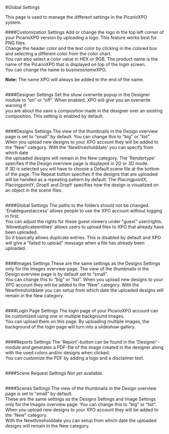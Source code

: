 #Global Settings

This page is used to manage the different settings in the PicarioXPO system.

####Customization Settings
Add or change the logo in the top left corner of your PicarioXPO version by uploading a logo. This feature works best for PNG files.<br/>
Change the header color and the text color by clicking in the colored box and selecting a different color from the color chart. <br/>
You can also select a color value in HEX or RGB. The product name is the name of the PicarioXPO that is displayed on top of the login screen. <br/>
You can change the name to *businessname*XPO.

<b>Note:</b> The name XPO will always be added to the end of the name.
<br/><br/>

####Designer Settings
Set the show overwrite popup in the Designer module to “on” or “off”. When enabled, XPO will give you an overwrite warning if<br/>
you are about the save a composition made in the designer over an existing composition. This setting is enabled by default.
<br/><br/>

####Designs Settings
The view of the thumbnails in the Design overview page is set to “small” by default. You can change this to “big” or “list”.<br/>
When you upload new designs to your XPO account they will be added to the “New” category. With the 'Newthresholddate' you can specify from which date<br/>
the uploaded designs will remain in the New category.
The 'Rendertype' specifies if the Design overview page is displayed in 2D or 3D mode. <br/>
If 3D is selected you will have to choose a Default scene file at the bottom of the page.
The Repeat button specifies if the designs that are uploaded<br/>
will be handled as a repeating pattern by default.
The PlacingpointX, PlacingpointY, DropX and DropY specifies how the design is visualized on an object in the scene files.
<br/><br/>

####Global Settings
The paths to the folders should not be changed.
'Enableguestaccess' allows people to use the XPO account without logging in first.<br/>
You can adjust the rights for these guest viewers under "guest" user/rights.
'Allowduplicateentities' allows users to upload files to XPO that already have been uploaded.<br/>
So it basically allows duplicate entries. This is disabled by default and XPO will give a "failed to upload" message when a file has already been uploaded.
<br/><br/>

####Images Settings
These are the same settings as the Designs Settings only for the Images overview page.
The view of the thumbnails in the Design overview page is by default set to “small”.<br/>
You can change this to “big” or “list”.
When you upload new designs to your XPO account they will be added to the “New” category. With the Newthresholddate you can setup from which date the uploaded designs will remain in the New category.
<br/><br/>

####Login Page Settings
The login page of your PicarioXPO account can be customized using one or multiple background images.<br/>
You can upload them on this page. By uploading multiple images, the background of the login page will turn into a slideshow gallery.
<br/><br/>

####Reports Settings
The 'Report'-button can be found in the 'Designer'-module and generates a PDF-file of the image created in the designer along with the used colors and/or designs when clicked.<br/>
You can customize the PDF by adding a logo and a disclaimer text.
<br/><br/>

####Scene Request Settings
Not yet available.
<br/><br/>

####Scenes Settings
The view of the thumbnails in the Design overview page is set to “small” by default.<br/>
These are the same settings as the Designs Settings and Image Settings only for the Images overview page.
You can change this to “big” or “list”.
When you upload new designs to your XPO account they will be added to the “New” category.
<br/>With the Newthresholddate you can setup from which date the uploaded designs will remain in the New category.
